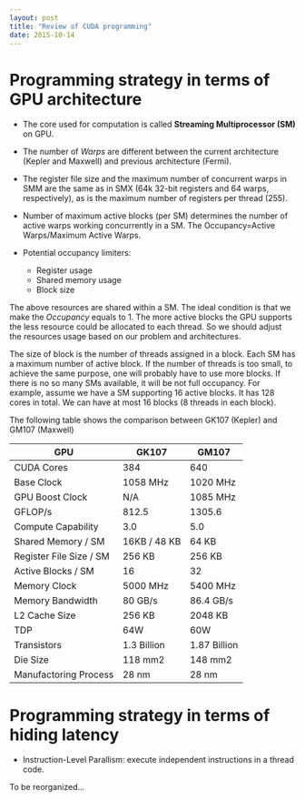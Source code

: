 ```yaml
---
layout: post
title: "Review of CUDA programming"
date: 2015-10-14
---
```


# Programming strategy in terms of GPU architecture
* The core used for computation is called **Streaming Multiprocessor (SM)** on
  GPU.

* The number of *Warps* are different between the current architecture (Kepler
  and Maxwell) and previous architecture (Fermi).

* The register file size and the maximum number of concurrent warps in SMM are
  the same as in SMX (64k 32-bit registers and 64 warps, respectively), as is
  the maximum number of registers per thread (255). 

* Number of maximum active blocks (per SM) determines the number of active warps
  working concurrently in a SM. The Occupancy=Active Warps/Maximum Active
  Warps.

* Potential occupancy limiters:
  * Register usage
  * Shared memory usage
  * Block size
 
 The above resources are shared within a SM. The ideal condition is that we make
 the *Occupancy* equals to 1. The more active blocks the GPU supports the less
 resource could be allocated to each thread. So we should adjust the resources
 usage based on our problem and architectures.
 
 The size of block is the number of threads assigned in a block. Each SM has a
 maximum number of active block. If the number of threads is too small, to
 achieve the same purpose, one will probably have to use more blocks. If there
 is no so many SMs available, it will be not full occupancy. For example, assume
 we have a SM supporting 16 active blocks. It has 128 cores in total. We can
 have at most 16 blocks (8 threads in each block).

 The following table shows the comparison between GK107 (Kepler) and GM107
 (Maxwell)

|GPU|GK107|GM107|
|---|-----|-----|
| CUDA Cores|384|640|
| Base Clock|1058 MHz|1020 MHz|
| GPU Boost Clock|N/A|1085 MHz|
| GFLOP/s|812.5|1305.6|
| Compute Capability|3.0|5.0|
| Shared Memory / SM|16KB / 48 KB|64 KB|
| Register File Size / SM|256 KB|256 KB|
| Active Blocks / SM|16|32|
| Memory Clock|5000 MHz|5400 MHz|
| Memory Bandwidth|80 GB/s|86.4 GB/s|
| L2 Cache Size|256 KB|2048 KB|
| TDP|64W|60W|
| Transistors|1.3 Billion|1.87 Billion|
| Die Size|118 mm2|148 mm2|
| Manufactoring Process|28 nm|28 nm|

# Programming strategy in terms of hiding latency
* Instruction-Level Parallism: execute independent instructions in a thread
  code.

To be reorganized...
